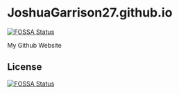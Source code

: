# JoshuaGarrison27.github.io
[![FOSSA Status](https://app.fossa.io/api/projects/git%2Bgithub.com%2FJoshuaGarrison27%2FJoshuaGarrison27.github.io.svg?type=shield)](https://app.fossa.io/projects/git%2Bgithub.com%2FJoshuaGarrison27%2FJoshuaGarrison27.github.io?ref=badge_shield)

My Github Website


## License
[![FOSSA Status](https://app.fossa.io/api/projects/git%2Bgithub.com%2FJoshuaGarrison27%2FJoshuaGarrison27.github.io.svg?type=large)](https://app.fossa.io/projects/git%2Bgithub.com%2FJoshuaGarrison27%2FJoshuaGarrison27.github.io?ref=badge_large)
